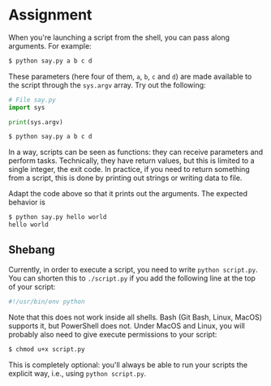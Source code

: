 # Assignment

When you're launching a script from the shell, you can pass along arguments.
For example:

```bash
$ python say.py a b c d
```

These parameters (here four of them, `a`, `b`, `c` and `d`) are
made available to the script through the `sys.argv` array.
Try out the following:

```python
# File say.py
import sys

print(sys.argv)
```

```bash
$ python say.py a b c d
```

In a way, scripts can be seen as functions: they can receive parameters and
perform tasks. Technically, they have return values,
but this is limited to a single integer, the exit code.
In practice, if you need to return something from a script,
this is done by printing out strings or writing data to file.

Adapt the code above so that it prints out the arguments.
The expected behavior is

```bash
$ python say.py hello world
hello world
```

## Shebang

Currently, in order to execute a script, you need to write `python script.py`.
You can shorten this to `./script.py` if you add the following line at the top of your script:

```python
#!/usr/bin/env python
```

Note that this does not work inside all shells. Bash (Git Bash, Linux, MacOS) supports it,
but PowerShell does not. Under MacOS and Linux, you will probably also need
to give execute permissions to your script:

```bash
$ chmod u+x script.py
```

This is completely optional: you'll always be able to run your scripts the
explicit way, i.e., using `python script.py`.